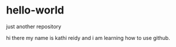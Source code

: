 # hello-world
just another repository

hi there my name is kathi reidy and i am learning how to use github.
